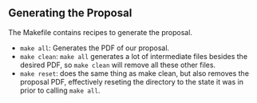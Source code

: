 ## Generating the Proposal

The Makefile contains recipes to generate the proposal.
 
- `make all`: Generates the PDF of our proposal. 
- `make clean`: `make all` generates a lot of intermediate files besides the desired PDF, so `make clean` will remove all these other files. 
- `make reset`: does the same thing as make clean, but also removes the proposal PDF, effectively reseting the directory to the state it was in prior to calling `make all`.
